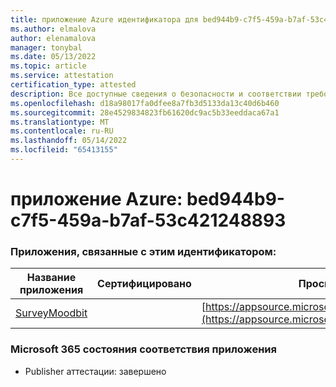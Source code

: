 ```yaml
---
title: приложение Azure идентификатора для bed944b9-c7f5-459a-b7af-53c421248893
ms.author: elmalova
author: elenamalova
manager: tonybal
ms.date: 05/13/2022
ms.topic: article
ms.service: attestation
certification_type: attested
description: Все доступные сведения о безопасности и соответствии требованиям для bed944b9-c7f5-459a-b7af-53c421248893.
ms.openlocfilehash: d18a98017fa0dfee8a7fb3d5133da13c40d6b460
ms.sourcegitcommit: 28e4529834823fb61620dc9ac5b33eeddaca67a1
ms.translationtype: MT
ms.contentlocale: ru-RU
ms.lasthandoff: 05/14/2022
ms.locfileid: "65413155"
---
```

# <a name="azure-app-id-bed944b9-c7f5-459a-b7af-53c421248893"></a>приложение Azure: bed944b9-c7f5-459a-b7af-53c421248893


### <a name="apps-associated-with-this-id"></a>Приложения, связанные с этим идентификатором:
| **Название приложения** | **Сертифицировано** | **Просмотр в AppSource** |
|--------------|---------------|-----------------------|
| [SurveyMoodbit](../forward/WA200003925.md) |  | [https://appsource.microsoft.com/product/office/WA200003925](https://appsource.microsoft.com/product/office/WA200003925) |

### <a name="microsoft-365-app-compliance-status"></a>Microsoft 365 состояния соответствия приложения
- Publisher аттестации: завершено
